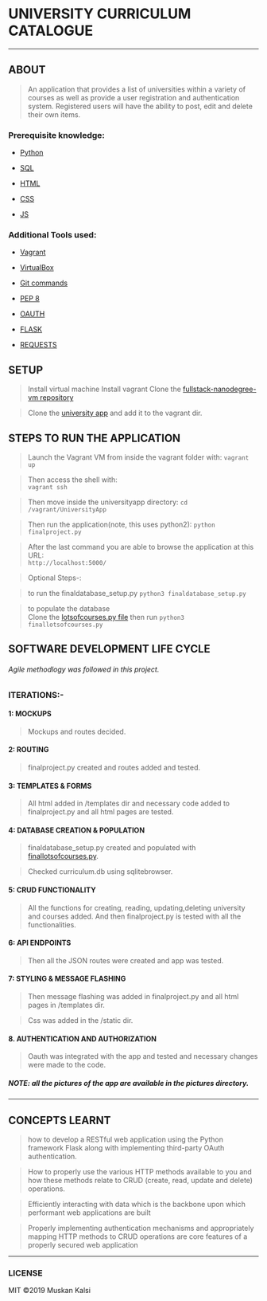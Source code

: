 # UNIVERSITY CURRICULUM CATALOGUE
----
## ABOUT
> An application that provides a list of universities within a variety of courses as well as provide a user registration and authentication system. Registered users will have the ability to post, edit and delete their own items.

### Prerequisite knowledge:

  * [Python](https://www.python.org/)

  * [SQL](https://www.postgresql.org/)
  
  * [HTML](https://www.w3schools.com/html/)

  * [CSS](https://www.w3schools.com/css/)
   
  * [JS](https://www.w3schools.com/js/)
  
### Additional Tools used:

  * [Vagrant](https://www.vagrantup.com/)

  * [VirtualBox](https://www.virtualbox.org/)

  * [Git commands](https://in.udacity.com/course/how-to-use-git-and-github--ud775-india)

  * [PEP 8](https://www.python.org/dev/peps/pep-0008/)

  * [OAUTH](https://console.developers.google.com/apis)
  
  * [FLASK](http://flask.pocoo.org/)

  * [REQUESTS](http://docs.python-requests.org/en/master/)

## SETUP
> Install virtual machine
> Install vagrant
> Clone the [fullstack-nanodegree-vm repository](https://github.com/udacity/fullstack-nanodegree-vm)

> Clone the [university app](https://github.com/muskan09/UniversityApp) and add it to the vagrant dir.

## STEPS TO RUN THE APPLICATION
> Launch the Vagrant VM from inside the vagrant folder with: 
`vagrant up`

> Then access the shell with:       
`vagrant ssh`

> Then move inside the universityapp directory:
`cd /vagrant/UniversityApp`

> Then run the application(note, this uses python2):
`python finalproject.py`

> After the last command you are able to browse the application at this URL:        
`http://localhost:5000/`

> Optional Steps-:
    
> to run the finaldatabase_setup.py
`python3 finaldatabase_setup.py`

> to populate the database  
Clone the [lotsofcourses.py file](https://github.com/muskan09/LotsOfCourses)
then run 
`python3 finallotsofcourses.py`

## SOFTWARE DEVELOPMENT LIFE CYCLE
###### Agile methodlogy was followed in this project.
### ITERATIONS:-
#### 1: MOCKUPS
> Mockups and routes decided.

#### 2: ROUTING
> finalproject.py created and routes added and tested.

#### 3: TEMPLATES & FORMS
> All html added in /templates dir and necessary code added to finalproject.py and all html pages are tested.

#### 4: DATABASE CREATION & POPULATION
> finaldatabase_setup.py created and populated with [finallotsofcourses.py](https://github.com/muskan09/LotsOfCourses).
 
> Checked curriculum.db using sqlitebrowser.

#### 5: CRUD FUNCTIONALITY
> All the functions for creating, reading, updating,deleting university and courses added. And then finalproject.py is tested with all the functionalities.

####  6: API ENDPOINTS
> Then all the JSON routes were created and app was tested.

#### 7: STYLING & MESSAGE FLASHING
> Then message flashing was added in finalproject.py and all html pages in /templates dir.

> Css was added in the /static dir.


#### 8. AUTHENTICATION AND AUTHORIZATION
> Oauth was integrated with the app and tested and necessary changes were made to the code.

##### NOTE: all the pictures of the app are available in the pictures directory.

----
## CONCEPTS LEARNT

> how to develop a RESTful web application using the Python framework Flask along with implementing third-party OAuth authentication. 

> How to properly use the various HTTP methods available to you and how these methods relate to CRUD (create, read, update and delete) operations.

> Efficiently interacting with data which is the backbone upon which performant web applications are built

> Properly implementing authentication mechanisms and appropriately mapping HTTP methods to CRUD operations are core features of a properly secured web application

----
### LICENSE
 MIT ©2019 Muskan Kalsi
